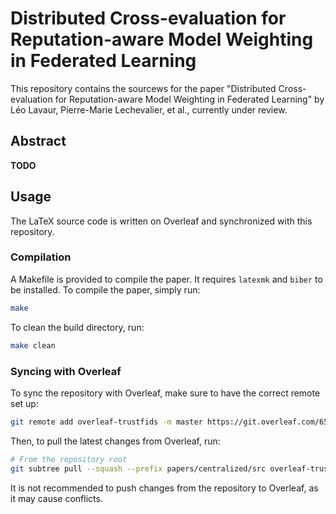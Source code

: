 # Distributed Cross-evaluation for Reputation-aware Model Weighting in Federated Learning

This repository contains the sourcews for the paper "Distributed Cross-evaluation for Reputation-aware Model Weighting in Federated Learning" by Léo Lavaur, Pierre-Marie Lechevalier, et al., currently under review.

## Abstract

**TODO**

## Usage

The LaTeX source code is written on Overleaf and synchronized with this repository. 

### Compilation

A Makefile is provided to compile the paper. It requires `latexmk` and `biber` to be installed. To compile the paper, simply run:

```bash
make
```

To clean the build directory, run:

```bash
make clean
```

### Syncing with Overleaf

To sync the repository with Overleaf, make sure to have the correct remote set up:

```bash
git remote add overleaf-trustfids -m master https://git.overleaf.com/65030d488505f5c233148941
```

Then, to pull the latest changes from Overleaf, run:

```bash
# From the repository root
git subtree pull --squash --prefix papers/centralized/src overleaf-trustfids master
```

It is not recommended to push changes from the repository to Overleaf, as it may cause conflicts. 